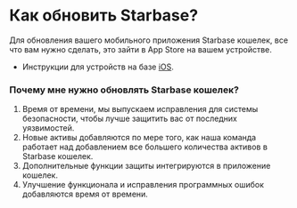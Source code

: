 # Как обновить Starbase?

Для обновления вашего мобильного приложения Starbase кошелек, все что вам нужно сделать, это зайти в App Store на вашем устройстве.
- Инструкции для устройств на базе [iOS](https://support.apple.com/en-us/HT202180).

### Почему мне нужно обновлять Starbase кошелек?

1. Время от времени, мы выпускаем исправления для системы безопасности, чтобы лучше защитить вас от последних уязвимостей.
2. Новые активы добавляются по мере того, как наша команда работает над добавлением все большего количества активов в Starbase кошелек.
3. Дополнительные функции защиты интегрируются в приложение кошелек.
4. Улучшение функционала и исправления программных ошибок добавляются время от времени.



